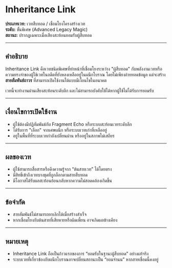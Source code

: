 # Inheritance Link

**ประเภทเวท:** เวทสืบทอด / เชื่อมโยงโครงสร้างเวท  
**ระดับ:** ขั้นพิเศษ (Advanced Legacy Magic)  
**สถานะ:** ปรากฏเฉพาะเมื่อเสียงสะท้อนยอมรับผู้สืบทอด

---

## คำอธิบาย

Inheritance Link คือเวทชนิดพิเศษที่ทำหน้าที่เชื่อมโยงระหว่าง "ผู้สืบทอด" กับพลังงานเวทหรือความทรงจำของผู้ใช้เวทในอดีตที่ยังหลงเหลืออยู่ในผนึกโบราณ โดยไม่เพียงถ่ายทอดข้อมูล แต่จะสร้าง **สายสัมพันธ์ถาวร** ที่สามารถเปิดใช้งานได้แบบมีเงื่อนไขในอนาคต

เวทนี้จะทำงานผ่านเสียงสะท้อนระดับลึก และไม่สามารถบังคับใช้ได้หากผู้ใช้ไม่ได้รับการยอมรับ

---

## เงื่อนไขการเปิดใช้งาน

- ผู้ใช้ต้องมีปฏิสัมพันธ์กับ Fragment Echo หรือระบบสะท้อนเวทระดับลึก
- ได้รับการ "เลือก" จากเศษผนึก หรือระบบเวทเก่าที่เหลืออยู่
- อยู่ในพื้นที่ที่ระบบเวทกำลังเปลี่ยนผ่าน หรืออยู่ในสภาพไม่เสถียร

---

## ผลของเวท

- ผู้ใช้สามารถสื่อสารหรือดึงความรู้จาก “ต้นสายเวท” ได้โดยตรง
- มีสิทธิ์เข้าถึงเวทบางชุดที่ถูกล็อกตามสายสืบทอด
- มีโอกาสได้รับผลสะท้อนย้อนกลับหากความไม่สอดคล้องเกิดขึ้น

---

## ข้อจำกัด

- สายสัมพันธ์ไม่สามารถยกเลิกได้เมื่อสร้างสำเร็จ
- หากเชื่อมโยงกับต้นสายที่เสียหายหรือผิดเพี้ยน อาจเกิดผลข้างเคียง

---

## หมายเหตุ

- Inheritance Link ถือเป็นก้าวแรกของการ “ยอมรับในฐานะผู้สืบทอด” อย่างแท้จริง
- ระบบเวทที่เกี่ยวข้องกับผนึกโบราณอาจเปลี่ยนสถานะเป็น “ยอมจำนน” หากสายเชื่อมนี้คงอยู่